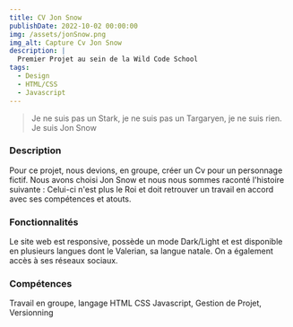 ```yaml
---
title: CV Jon Snow
publishDate: 2022-10-02 00:00:00
img: /assets/jonSnow.png
img_alt: Capture Cv Jon Snow
description: |
  Premier Projet au sein de la Wild Code School
tags:
  - Design
  - HTML/CSS
  - Javascript
---
```


> Je ne suis pas un Stark, je ne suis pas un Targaryen, je ne suis rien. Je suis Jon Snow

### Description

Pour ce projet, nous devions, en groupe, créer un Cv pour un personnage fictif. Nous avons choisi Jon Snow et nous nous sommes raconté l'histoire suivante :
Celui-ci n'est plus le Roi et doit retrouver un travail en accord avec ses compétences et atouts.

### Fonctionnalités

Le site web est responsive, possède un mode Dark/Light et est disponible en plusieurs langues dont le Valerian, sa langue natale.
On a également accès à ses réseaux sociaux.

### Compétences

Travail en groupe, langage HTML CSS Javascript, Gestion de Projet, Versionning
